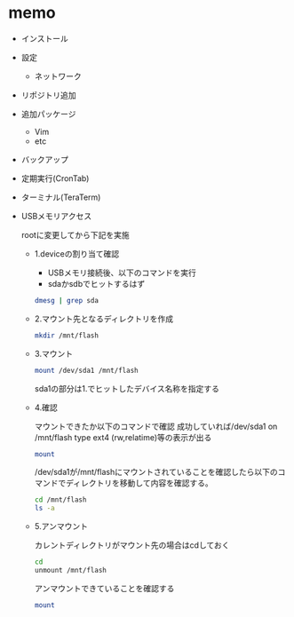 # memo

- インストール

- 設定
  - ネットワーク

- リポジトリ追加

- 追加パッケージ

  - Vim
  - etc

- バックアップ

- 定期実行(CronTab)

- ターミナル(TeraTerm)

- USBメモリアクセス
  
  rootに変更してから下記を実施

  - 1.deviceの割り当て確認

    - USBメモリ接続後、以下のコマンドを実行
    - sdaかsdbでヒットするはず
  
    ```sh
    dmesg | grep sda
    ```

  - 2.マウント先となるディレクトリを作成

    ```sh
    mkdir /mnt/flash
    ```

  - 3.マウント

    ```sh
    mount /dev/sda1 /mnt/flash
    ```

    sda1の部分は1.でヒットしたデバイス名称を指定する

  - 4.確認

    マウントできたか以下のコマンドで確認
    成功していれば/dev/sda1 on /mnt/flash type ext4 (rw,relatime)等の表示が出る

    ```sh
    mount     
    ```

    /dev/sda1が/mnt/flashにマウントされていることを確認したら以下のコマンドでディレクトリを移動して内容を確認する。

    ```sh
    cd /mnt/flash
    ls -a     
    ```

  - 5.アンマウント

    カレントディレクトリがマウント先の場合はcdしておく

    ```sh
    cd
    unmount /mnt/flash
    ```

    アンマウントできていることを確認する

    ```sh
    mount
    ```
